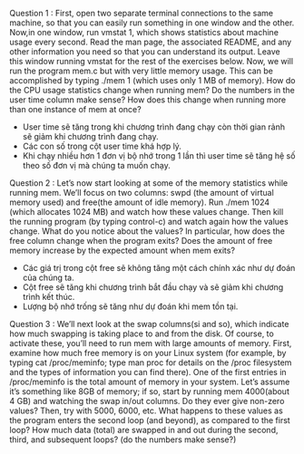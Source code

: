 Question 1 : First, open two separate terminal connections to the same machine, so that you can easily run something in one window and the other.
Now,in one window, run vmstat 1, which shows statistics about machine usage every second. 
Read the man page, the associated README, and any other information you need so that you can understand its output. 
Leave this window running vmstat for the rest of the exercises below.
Now, we will run the program mem.c but with very little memory usage. This can be accomplished by typing ./mem 1 (which uses only 1 MB of memory). 
How do the CPU usage statistics change when running mem? Do the numbers in the user time column make sense? How does this change when running more than one instance of mem at once?

- User time sẽ tăng trong khi chương trình đang chạy còn thời gian rảnh sẽ giảm khi chương trình đang chạy. 
- Các con số trong cột user time khá hợp lý. 
- Khi chạy nhiều hơn 1 đơn vị bộ nhớ trong 1 lần thì user time sẽ tăng hệ số theo số đơn vị mà chúng ta muốn chạy. 

Question 2 : Let’s now start looking at some of the memory statistics while running mem. 
We’ll focus on two columns: swpd (the amount of virtual memory used) and free(the amount of idle memory). 
Run ./mem 1024 (which allocates 1024 MB) and watch how these values change. 
Then kill the running program (by typing control-c) and watch again how the values change. 
What do you notice about the values? In particular, how does the free column change when the program exits? 
Does the amount of free memory increase by the expected amount when mem exits?

- Các giá trị trong cột free sẽ không tăng một cách chính xác như dự đoán của chúng ta. 
- Cột free sẽ tăng khi chương trình bắt đầu chạy và sẽ giảm khi chương trình kết thúc. 
- Lượng bộ nhớ trống sẽ tăng như dự đoán khi mem tồn tại. 

Question 3 : We’ll next look at the swap columns(si and so), which indicate how much swapping is taking place to and from the disk. 
Of course, to activate these, you’ll need to run mem with large amounts of memory. 
First, examine how much free memory is on your Linux system (for example, by typing cat /proc/meminfo; 
type man proc for details on the /proc filesystem and the types of information you can find there). 
One of the first entries in /proc/meminfo is the total amount of memory in your system. Let’s assume it’s something like 8GB of memory; 
if so, start by running mem 4000(about 4 GB) and watching the swap in/out columns. Do they ever give non-zero values? 
Then, try with 5000, 6000, etc. What happens to these values as the program enters the second loop (and beyond), as compared to the first loop? 
How much data (total) are swapped in and out during the second, third, and subsequent loops? (do the numbers make sense?)


